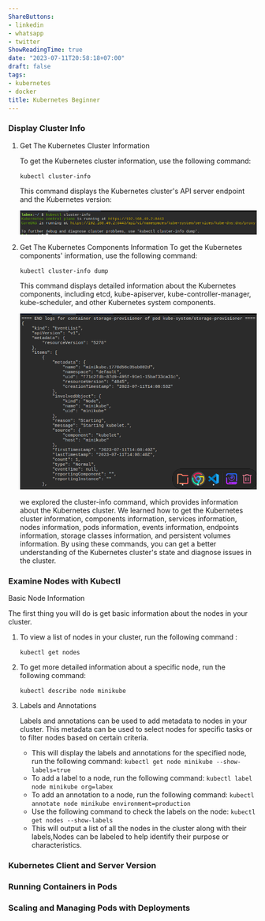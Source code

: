 ```yaml
---
ShareButtons:
- linkedin
- whatsapp
- twitter
ShowReadingTime: true
date: "2023-07-11T20:58:18+07:00"
draft: false
tags:
- kubernetes
- docker
title: Kubernetes Beginner
---
```


### **Display Cluster Info**

1. Get The Kubernetes Cluster Information

    To get the Kubernetes cluster information, use the following command:
    ```
    kubectl cluster-info
    ```
    This command displays the Kubernetes cluster's API server endpoint and the Kubernetes version:

    ![kubectl-cluster-info](kubectl-cluster-info.png)

2. Get The Kubernetes Components Information 
    To get the Kubernetes components' information, use the following command:
    ```
    kubectl cluster-info dump
    ```
    This command displays detailed information about the Kubernetes components, including etcd, kube-apiserver, kube-controller-manager, kube-scheduler, and other Kubernetes system components.

    ![kubectl-cluster-info-dump](kubectl-cluster-info-dump.png)
    
    we explored the cluster-info command, which provides information about the Kubernetes cluster. We learned how to get the Kubernetes cluster information, components information, services information, nodes information, pods information, events information, endpoints information, storage classes information, and persistent volumes information. By using these commands, you can get a better understanding of the Kubernetes cluster's state and diagnose issues in the cluster.

### **Examine Nodes with Kubectl**

Basic Node Information

The first thing you will do is get basic information about the nodes in your cluster.

1. To view a list of nodes in your cluster, run the following command :

    ```
    kubectl get nodes
    ```

2. To get more detailed information about a specific node, run the following command:

    ```
    kubectl describe node minikube
    ```

3. Labels and Annotations

    Labels and annotations can be used to add metadata to nodes in your cluster. This metadata can be used to select nodes for specific tasks or to filter nodes based on certain criteria.

    - This will display the labels and annotations for the specified node, run the following command:
          ```
          kubectl get node minikube --show-labels=true
          ```
    - To add a label to a node, run the following command:
          ```
          kubectl label node minikube org=labex
          ```
    - To add an annotation to a node, run the following command:
          ```
          kubectl annotate node minikube environment=production
          ```
    - Use the following command to check the labels on the node:
          ```
          kubectl get nodes --show-labels
          ``` 
    - This will output a list of all the nodes in the cluster along with their labels,Nodes can be labeled to help identify their purpose or characteristics.

### **Kubernetes Client and Server Version**
### **Running Containers in Pods**
### **Scaling and Managing Pods with Deployments**
